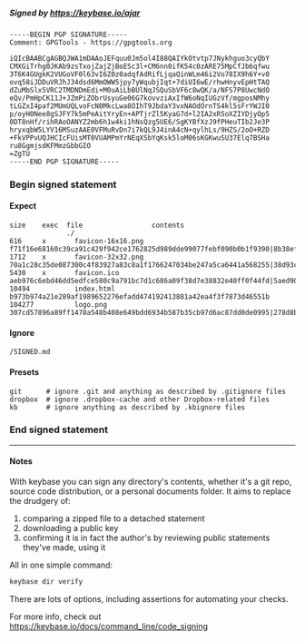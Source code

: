 ##### Signed by https://keybase.io/ajar
```
-----BEGIN PGP SIGNATURE-----
Comment: GPGTools - https://gpgtools.org

iQIcBAABCgAGBQJWA1mDAAoJEFquu0Jm5ol4I88QAIYkOtvtp7JNykhguo3cyQbY
CMXGiTrhg0JKAb9zsTxojZajZjBoESc3l+CM6nn0ifK54c0zARE75MpCfJb6qfwu
3T6K4GUgkK2VUGoVF0l63vI6Z0z0adqfAdRifLjqaQinWLm46i2Vo78IX9h6Y+v0
ovq58iJDDuVRJhJ34dsd6MmOWW5jpy7yWqubjIqt+7diUI6wE/rhwHnyvEpHtTAQ
dZuMbSlx5VRC2TMDNDmEdi+M0uAiLbBUlNqJSQuSbVF6c8wQK/a/NFS7P8UwcNdO
eQv/PmHpCK11J+JZmPiZObrUsyuGe06G7kovvziAxIfW6oNqIUGzVf/mgposNMhy
tLGZxI4paf2MUmUQLvoFcN0MkcLwa8OIhT9JbdaY3vxNAOdOrnTS4kl5sFrYWJI0
p/oyH0Nee8gSJFY7k5mPeAitYryEn+APTjrZl5KyaG7d+l2IA2xR5oXZIYDjyOp5
0DT8nHf/rihRAoOANYZ2mb6h1w4ki1hNsQzg5UE6/SgKYBfXzJ9fPHeuTIb2Je3P
hryxqbW5LYV16MSuzAAE0VFMuRvDn7i7kQL9J4inA4cN+qylhLs/9HZS/2oO+RZD
+FkVPPvUQJHCIcFUisMT0VUAMPmYrNEqXSbYqKsk5loM06sKGKwuSU37Elq7BSHa
ru8GgmjsdKFMmzGbbGIO
=ZgTU
-----END PGP SIGNATURE-----

```

<!-- END SIGNATURES -->

### Begin signed statement 

#### Expect

```
size    exec  file                 contents                                                                                                                         
              ./                                                                                                                                                    
616     x       favicon-16x16.png  f71f16e68160c39ca91c429f942ce1762825d989dde99077febf090b0b1f9390|8b38ef7d2dc826d4036c28b6931eafe12a5aec4282d1e5e22a33683092c2189f
1712    x       favicon-32x32.png  70a1c28c35de087300c4f83927a83c8a1f1766247034be247a5ca6441a568255|38d93c6c41eaf2aa4f76dadffc05fa21c195fa63803cbbb412372a34b2b66649
5430    x       favicon.ico        aeb976c6ebd46dd5edfce580c9a791bc7d1c686a09f38d7e38832e40ff0f44fd|5aed90d09c63492e8f38174cf7a6d5d5f8365ee7aabd857aef87369689de829b
10494           index.html         b973b974a21e289af1989652276efadd474192413881a42ea4f3f7873d46551b                                                                 
104277          logo.png           307cd57896a89ff1478a548b408e649bdd6934b587b35cb97d6ac87dd0de0995|278d8bb27d0b8ce9cd6d646991af6c77ce8c94ac94e7fe33ac78bf6788ba37bf
```

#### Ignore

```
/SIGNED.md
```

#### Presets

```
git      # ignore .git and anything as described by .gitignore files
dropbox  # ignore .dropbox-cache and other Dropbox-related files    
kb       # ignore anything as described by .kbignore files          
```

<!-- summarize version = 0.0.9 -->

### End signed statement

<hr>

#### Notes

With keybase you can sign any directory's contents, whether it's a git repo,
source code distribution, or a personal documents folder. It aims to replace the drudgery of:

  1. comparing a zipped file to a detached statement
  2. downloading a public key
  3. confirming it is in fact the author's by reviewing public statements they've made, using it

All in one simple command:

```bash
keybase dir verify
```

There are lots of options, including assertions for automating your checks.

For more info, check out https://keybase.io/docs/command_line/code_signing
